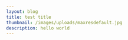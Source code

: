 ```yaml
---
layout: blog
title: test title
thumbnail: /images/uploads/maxresdefault.jpg
description: hello world
---
```

